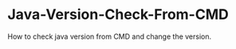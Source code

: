 Java-Version-Check-From-CMD
===========================

How to check java version from CMD and change the version. 
